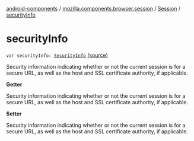 [android-components](../../index.md) / [mozilla.components.browser.session](../index.md) / [Session](index.md) / [securityInfo](./security-info.md)

# securityInfo

`var securityInfo: `[`SecurityInfo`](-security-info/index.md) [(source)](https://github.com/mozilla-mobile/android-components/blob/master/components/browser/session/src/main/java/mozilla/components/browser/session/Session.kt#L202)

Security information indicating whether or not the current session is
for a secure URL, as well as the host and SSL certificate authority, if applicable.

**Getter**

Security information indicating whether or not the current session is
for a secure URL, as well as the host and SSL certificate authority, if applicable.

**Setter**

Security information indicating whether or not the current session is
for a secure URL, as well as the host and SSL certificate authority, if applicable.

